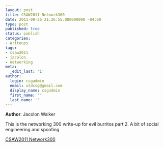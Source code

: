 ```yaml
---
layout: post
title: CSAW2011 Network300
date: 2011-09-26 21:26:55.000000000 -04:00
type: post
published: true
status: publish
categories:
- Writeups
tags:
- csaw2011
- jacolon
- networking
meta:
  _edit_last: '1'
author:
  login: csgadmin
  email: utdcsg@gmail.com
  display_name: csgadmin
  first_name: ''
  last_name: ''
---
```


**Author**: Jacolon Walker

This is the networking 300 write-up for evil burritos part 2. A bit of social engineering and spoofing

[CSAW2011 Network300](http://csg.utdallas.edu/wp-content/uploads/2012/08/csaw2011_network300.pdf)
